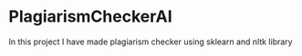 # PlagiarismCheckerAI
In this project I have made plagiarism checker using sklearn and nltk library 
